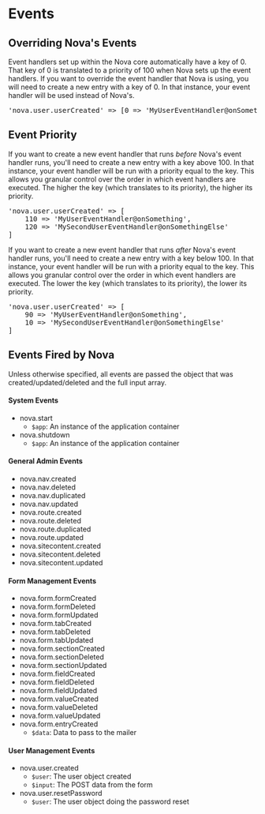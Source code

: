 # Events

## Overriding Nova's Events

Event handlers set up within the Nova core automatically have a key of 0. That key of 0 is translated to a priority of 100 when Nova sets up the event handlers. If you want to override the event handler that Nova is using, you will need to create a new entry with a key of 0. In that instance, your event handler will be used instead of Nova's.

<pre>'nova.user.userCreated' => [0 => 'MyUserEventHandler@onSomething']</pre>

## Event Priority

If you want to create a new event handler that runs _before_ Nova's event handler runs, you'll need to create a new entry with a key above 100. In that instance, your event handler will be run with a priority equal to the key. This allows you granular control over the order in which event handlers are executed. The higher the key (which translates to its priority), the higher its priority.

<pre>'nova.user.userCreated' => [
	110 => 'MyUserEventHandler@onSomething',
	120 => 'MySecondUserEventHandler@onSomethingElse'
]</pre>

If you want to create a new event handler that runs _after_ Nova's event handler runs, you'll need to create a new entry with a key below 100. In that instance, your event handler will be run with a priority equal to the key. This allows you granular control over the order in which event handlers are executed. The lower the key (which translates to its priority), the lower its priority.

<pre>'nova.user.userCreated' => [
	90 => 'MyUserEventHandler@onSomething',
	10 => 'MySecondUserEventHandler@onSomethingElse'
]</pre>

## Events Fired by Nova

Unless otherwise specified, all events are passed the object that was created/updated/deleted and the full input array.

#### System Events

- nova.start
	- `$app`: An instance of the application container
- nova.shutdown
	- `$app`: An instance of the application container

#### General Admin Events

- nova.nav.created
- nova.nav.deleted
- nova.nav.duplicated
- nova.nav.updated
- nova.route.created
- nova.route.deleted
- nova.route.duplicated
- nova.route.updated
- nova.sitecontent.created
- nova.sitecontent.deleted
- nova.sitecontent.updated

#### Form Management Events

- nova.form.formCreated
- nova.form.formDeleted
- nova.form.formUpdated
- nova.form.tabCreated
- nova.form.tabDeleted
- nova.form.tabUpdated
- nova.form.sectionCreated
- nova.form.sectionDeleted
- nova.form.sectionUpdated
- nova.form.fieldCreated
- nova.form.fieldDeleted
- nova.form.fieldUpdated
- nova.form.valueCreated
- nova.form.valueDeleted
- nova.form.valueUpdated
- nova.form.entryCreated
	- `$data`: Data to pass to the mailer

#### User Management Events

- nova.user.created
	- `$user`: The user object created
	- `$input`: The POST data from the form
- nova.user.resetPassword
	- `$user`: The user object doing the password reset
